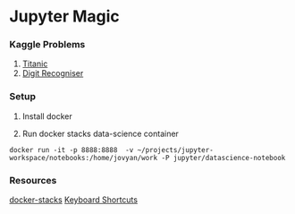 # Jupyter Magic

### Kaggle Problems

1. [Titanic][1]
1. [Digit Recogniser][4]

### Setup

1) Install docker

2) Run docker stacks data-science container

```
docker run -it -p 8888:8888  -v ~/projects/jupyter-workspace/notebooks:/home/jovyan/work -P jupyter/datascience-notebook
```

### Resources
[docker-stacks][2]
[Keyboard Shortcuts][3]

[1]: ./notebooks/titanic/titanic.ipynb
[2]: https://github.com/jupyter/docker-stacks
[3]: https://gist.github.com/kidpixo/f4318f8c8143adee5b40
[4]: ./notebooks/digits/digits.ipynb
